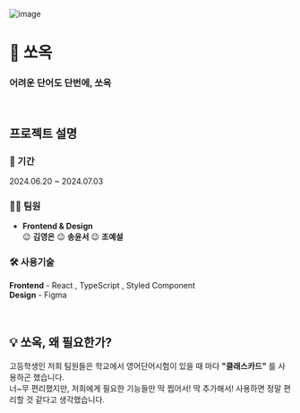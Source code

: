 ![image](https://github.com/songkimye/Sso-ok/assets/128370837/d9785e54-39e1-4612-a2f1-40df5b74fc82)

# 🩵 쏘옥
### **어려운 단어도 단번에, 쏘옥**
<BR>

## 프로젝트 설명
### 📆 기간
2024.06.20 ~ 2024.07.03

### 🙋‍♀️ 팀원
- **Frontend & Design** <br>
    😉 **김영은**
    😉 **송윤서**
    😉 **조예설**
  
### 🛠️ 사용기술
**Frontend** - React , TypeScript , Styled Component <br>
**Design** - Figma

<br>

## 💡 쏘옥, 왜 필요한가? 
고등학생인 저희 팀원들은 학교에서 영어단어시험이 있을 때 마다 **"클래스카드"** 를 사용하곤 했습니다. <br>
너~무 편리했지만, 저희에게 필요한 기능들만 딱 찝어서! 딱 추가해서! 사용하면 정말 편리할 것 같다고 생각했습니다.
